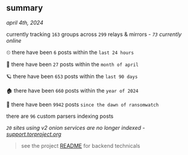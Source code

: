 
## summary
_april 4th, 2024_

currently tracking `163` groups across `299` relays & mirrors - _`73` currently online_

⏲ there have been `6` posts within the `last 24 hours`

🦈 there have been `27` posts within the `month of april`

🪐 there have been `653` posts within the `last 90 days`

🏚 there have been `660` posts within the `year of 2024`

🦕 there have been `9942` posts `since the dawn of ransomwatch`

there are `96` custom parsers indexing posts

_`20` sites using v2 onion services are no longer indexed - [support.torproject.org](https://support.torproject.org/onionservices/v2-deprecation/)_

> see the project [README](https://github.com/joshhighet/ransomwatch#ransomwatch--) for backend technicals
